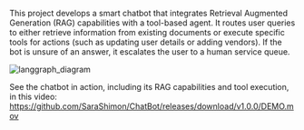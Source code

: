 This project develops a smart chatbot that integrates Retrieval Augmented Generation (RAG) capabilities 
with a tool-based agent. 
It routes user queries to either retrieve information from existing documents 
or execute specific tools for actions (such as updating user details or adding vendors). 
If the bot is unsure of an answer, it escalates the user to a human service queue.

![langgraph_diagram](https://github.com/user-attachments/assets/e0454d19-7174-496d-8193-659d838283d0)

See the chatbot in action, including its RAG capabilities and tool execution, in this video:
https://github.com/SaraShimon/ChatBot/releases/download/v1.0.0/DEMO.mov
